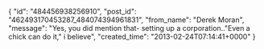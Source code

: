 {
   "id": "484456938256910",
   "post_id": "462493170453287_484074394961831",
   "from_name": "Derek Moran",
   "message": "Yes, you did mention that- setting up a corporation..\"Even a chick can do it,\" i believe",
   "created_time": "2013-02-24T07:14:41+0000"
 }
